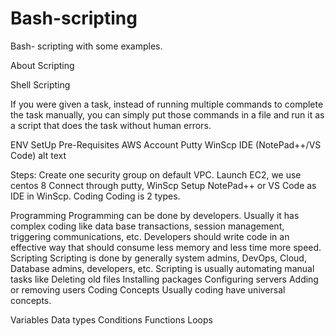 # Bash-scripting
Bash- scripting with some examples.

About Scripting

Shell Scripting

If you were given a task, instead of running multiple commands to complete the task manually, you can simply put those commands in a file and run it as a script that does the task without human errors.

ENV SetUp
Pre-Requisites
AWS Account
Putty
WinScp
IDE (NotePad++/VS Code)
alt text

Steps:
Create one security group on default VPC.
Launch EC2, we use centos 8
Connect through putty, WinScp
Setup NotePad++ or VS Code as IDE in WinScp.
Coding
Coding is 2 types.

Programming
Programming can be done by developers. Usually it has complex coding like data base transactions, session management, triggering communications, etc. Developers should write code in an effective way that should consume less memory and less time more speed.
Scripting
Scripting is done by generally system admins, DevOps, Cloud, Database admins, developers, etc. Scripting is usually automating manual tasks like
Deleting old files
Installing packages
Configuring servers
Adding or removing users
Coding Concepts
Usually coding have universal concepts.

Variables
Data types
Conditions
Functions
Loops
